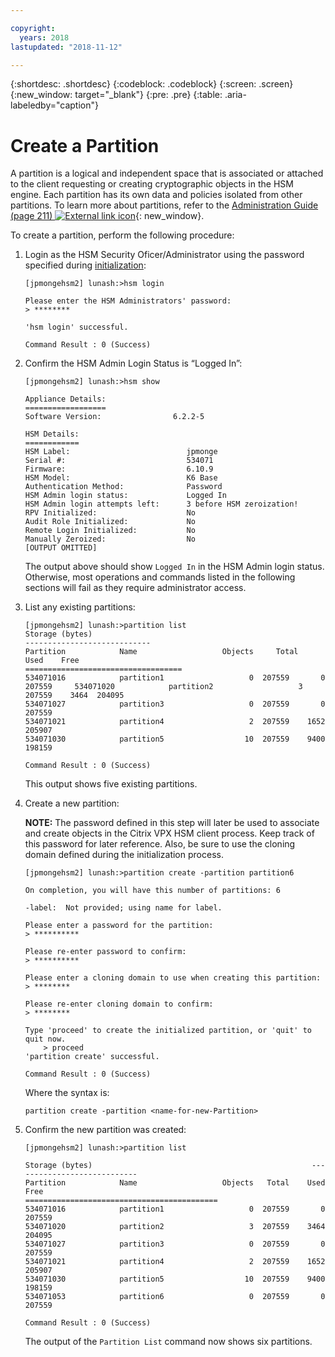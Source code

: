 ```yaml
---

copyright:
  years: 2018
lastupdated: "2018-11-12"

---
```


{:shortdesc: .shortdesc}
{:codeblock: .codeblock}
{:screen: .screen}
{:new_window: target="_blank"}
{:pre: .pre}
{:table: .aria-labeledby="caption"}

# Create a Partition
A partition is a logical and independent space that is associated or attached to the client requesting or creating cryptographic objects in the HSM engine. Each partition has its own data and policies isolated from other partitions. To learn more about partitions, refer to the [Administration Guide (page 211) ![External link icon](../../icons/launch-glyph.svg "External link icon")](https://public.dhe.ibm.com/cloud/bluemix/network/vpx/administration_guide.pdf){: new_window}.

To create a partition, perform the following procedure:

1.	Login as the HSM Security Oficer/Administrator using the password specified during [initialization](hsm-initialize-hsm.html):

	```
	[jpmongehsm2] lunash:>hsm login

	Please enter the HSM Administrators' password:
	> ********

	'hsm login' successful.

	Command Result : 0 (Success)
	```

2.	Confirm the HSM Admin Login Status is “Logged In”:

	```
	[jpmongehsm2] lunash:>hsm show

	Appliance Details:
	==================
	Software Version:                6.2.2-5

	HSM Details:
	============
	HSM Label:                          jpmonge
	Serial #:                           534071
	Firmware:                           6.10.9
	HSM Model:                          K6 Base
	Authentication Method:              Password
	HSM Admin login status:             Logged In
	HSM Admin login attempts left:      3 before HSM zeroization!
	RPV Initialized:                    No
	Audit Role Initialized:             No
	Remote Login Initialized:           No
	Manually Zeroized:                  No
	[OUTPUT OMITTED]
	```

	The output above should show `Logged In` in the HSM Admin login status. Otherwise, most operations and commands listed in the following sections will fail as they require administrator access.

3.	List any existing partitions:

	```
	[jpmongehsm2] lunash:>partition list
	Storage (bytes)
	----------------------------
	Partition            Name                   Objects   	Total    Used    Free
	===================================
	534071016            partition1                   0  207559       0  207559 	534071020            partition2                   3  207559    3464  204095
	534071027            partition3                   0  207559       0  207559
	534071021            partition4                   2  207559    1652  205907
	534071030            partition5                  10  207559    9400  198159

	Command Result : 0 (Success)
	```

	This output shows five existing partitions.

4.	Create a new partition:

	**NOTE:** The password defined in this step will later be used to associate and create objects in the Citrix VPX HSM client process. Keep track of this password for later reference. Also, be sure to use the cloning domain defined during the initialization process.

	```
	[jpmongehsm2] lunash:>partition create -partition partition6

	On completion, you will have this number of partitions: 6

	-label:  Not provided; using name for label.

	Please enter a password for the partition:
	> **********

	Please re-enter password to confirm:
	> **********

	Please enter a cloning domain to use when creating this partition:
	> ********

	Please re-enter cloning domain to confirm:
	> ********

	Type 'proceed' to create the initialized partition, or 'quit' to quit now.
		> proceed
	'partition create' successful.

	Command Result : 0 (Success)
	```

	Where the syntax is:

	```
	partition create -partition <name-for-new-Partition>
	```

5.	Confirm the new partition was created:

	```
	[jpmongehsm2] lunash:>partition list

	Storage (bytes)	                                             	----------------------------
	Partition            Name                   Objects   Total    Used    Free
	===========================================
	534071016            partition1                   0  207559       0  207559
	534071020            partition2                   3  207559    3464  204095
	534071027            partition3                   0  207559       0  207559
	534071021            partition4                   2  207559    1652  205907
	534071030            partition5                  10  207559    9400  198159
	534071053            partition6                   0  207559       0  207559

	Command Result : 0 (Success)
	```

	The output of the `Partition List` command now shows six partitions.

